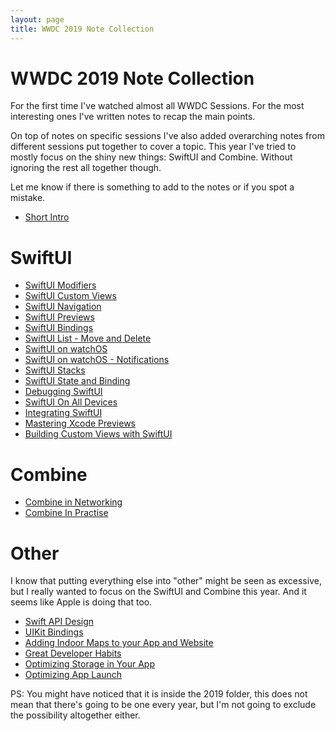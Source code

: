 ```yaml
---
layout: page
title: WWDC 2019 Note Collection
---
```


# WWDC 2019 Note Collection

For the first time I've watched almost all WWDC Sessions. For the most interesting ones I've written notes to recap the main points.

On top of notes on specific sessions I've also added overarching notes from different sessions put together to cover a topic. This year I've tried to mostly focus on the shiny new things: SwiftUI and Combine. Without ignoring the rest all together though.

Let me know if there is something to add to the notes or if you spot a mistake.

- [Short Intro](SwiftUI-and-Combine-Personal-Intro.html)

# SwiftUI

- [SwiftUI Modifiers](SwiftUI-Modifiers.html)
- [SwiftUI Custom Views](SwiftUI-Custom-Views.html)
- [SwiftUI Navigation](SwiftUI-Navigation.html)
- [SwiftUI Previews](SwiftUI-Previews.html)
- [SwiftUI Bindings](SwiftUI-Bindings.html)
- [SwiftUI List - Move and Delete](SwiftUI-List-Move-and-Delete.html)
- [SwiftUI on watchOS](SwiftUI-on-watchOS.html)
- [SwiftUI on watchOS - Notifications](SwiftUI-on-watchOS-Notifications.html)
- [SwiftUI Stacks](SwiftUI-Stacks.html)
- [SwiftUI State and Binding](SwiftUI-State-and-Binding.html)
- [Debugging SwiftUI](Debugging-SwiftUI.html)
- [SwiftUI On All Devices](SwiftUI-On-All-Devices.html)
- [Integrating SwiftUI](Integrating-SwiftUI.html)
- [Mastering Xcode Previews](Mastering-Xcode-Previews.html)
- [Building Custom Views with SwiftUI](Building-Custom-Views-with-SwiftUI.html)

# Combine

- [Combine in Networking](Combine-in-Networking.html)
- [Combine In Practise](Combine-In-Practise.html)

# Other

I know that putting everything else into "other" might be seen as excessive, but I really wanted to focus on the SwiftUI and Combine this year. And it seems like Apple is doing that too.

- [Swift API Design](Swift-API-Design.html)
- [UIKit Bindings](UIKit-Bindings.html)
- [Adding Indoor Maps to your App and Website](Adding-Indoor-Maps-to-your-App-and-Website.html)
- [Great Developer Habits](Great-Developer-Habits.html)
- [Optimizing Storage in Your App](Optimizing-Storage-in-Your-App.html)
- [Optimizing App Launch](Optimizing-App-Launch.html)

PS: You might have noticed that it is inside the 2019 folder, this does not mean that there's going to be one every year, but I'm not going to exclude the possibility altogether either.
